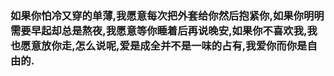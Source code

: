 ### 如果你怕冷又穿的单薄,我愿意每次把外套给你然后抱紧你,如果你明明需要早起却总是熬夜,我愿意等你睡着后再说晚安,如果你不喜欢我,我也愿意放你走,怎么说呢,爱是成全并不是一味的占有,我爱你而你是自由的.